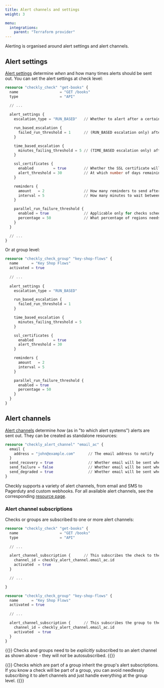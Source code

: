 ```yaml
---
title: Alert channels and settings
weight: 3

menu:
  integrations:
    parent: "Terraform provider"
---
```


Alerting is organised around alert settings and alert channels.

## Alert settings

[Alert settings](https://www.checklyhq.com/docs/alerting/) determine _when_ and how many times alerts should be sent out. You can set the alert settings at check level:

```terraform
resource "checkly_check" "get-books" {
  name                   = "GET /books"
  type                   = "API"
  
  // ...

  alert_settings {
    escalation_type = "RUN_BASED"   // Whether to alert after a certain number of runs or time

    run_based_escalation {
      failed_run_threshold = 1      // (RUN_BASED escalation only) after how many failed runs to send an alert
    }

    time_based_escalation {
      minutes_failing_threshold = 5 // (TIME_BASED escalation only) after how many minutes spent in failing state to send an alert
    }

    ssl_certificates {
      enabled         = true        // Whether the SSL certificate will be checked for expiry
      alert_threshold = 30          // At which number of days remaining before expiry should the alert be sent
    }

    reminders {
      amount   = 2                  // How many reminders to send after the first alert
      interval = 5                  // How many minutes to wait between reminders
    }

    parallel_run_failure_threshold {
      enabled = true                // Applicable only for checks scheduled in parallel in multiple locations
      percentage = 50               // What percentage of regions needs to fail to trigger a failure alert, supported values: 10, 20, 30, 40, 50, 60, 70, 80, 90 & 100
    }
  }

  // ...
}
```

Or at group level:

```terraform
resource "checkly_check_group" "key-shop-flows" {
  name      = "Key Shop Flows"
  activated = true
  
  // ...
  
  alert_settings {
    escalation_type = "RUN_BASED"

    run_based_escalation {
      failed_run_threshold = 1
    }

    time_based_escalation {
      minutes_failing_threshold = 5
    }

    ssl_certificates {
      enabled         = true
      alert_threshold = 30
    }

    reminders {
      amount   = 2
      interval = 5
    }

    parallel_run_failure_threshold {
      enabled = true
      percentage = 50
    }
  }
}
```

## Alert channels

[Alert channels](https://www.checklyhq.com/docs/alerting/alert-channels/) determine _how_ (as in "to which alert systems") alerts are sent out. They can be created as standalone resources:

```terraform
resource "checkly_alert_channel" "email_ac" { 
  email {
    address = "john@example.com"      // The email address to notify
  }
  send_recovery = true                // Whether email will be sent when a check recovers
  send_failure = false                // Whether email will be sent when a check fails
  send_degraded = true                // Whether email will be sent when a check's performance degrades
}
```

Checkly supports a variety of alert channels, from email and SMS to Pagerduty and custom webhooks. For all available alert channels, see the corresponding [resource page](https://registry.terraform.io/providers/checkly/checkly/latest/docs/resources/alert_channel).

### Alert channel subscriptions

Checks or groups are subscribed to one or more alert channels:

```terraform
resource "checkly_check" "get-books" {
  name                   = "GET /books"
  type                   = "API"
  
  // ...

  alert_channel_subscription {      // This subscribes the check to the alert channel
    channel_id = checkly_alert_channel.email_ac.id
    activated  = true
  }

  // ...

}

resource "checkly_check_group" "key-shop-flows" {
  name      = "Key Shop Flows"
  activated = true
  
  // ...

  alert_channel_subscription {      // This subscribes the group to the alert channel
    channel_id = checkly_alert_channel.email_ac.id
    activated  = true
  }
}
```

{{<warning>}}
Checks and groups need to be _explicitly_ subscribed to an alert channel as shown above - they will _not_ be autosubscribed.
{{</warning>}}

{{<info>}}
Checks which are part of a group inherit the group's alert subscriptions. If you know a check will be part of a group, you can avoid needlessly subscribing it to alert channels and just handle everything at the group level.
{{</info>}}
